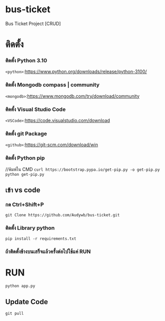 # bus-ticket
Bus Ticket Project [CRUD]

# ติดตั้ง
### ติดตั้ง Python 3.10
`<python>`:<https://www.python.org/downloads/release/python-3100/>
### ติดตั้ง Mongodb compass | community
`<mongodb>`:<https://www.mongodb.com/try/download/community>
### ติดตั้ง Visual Studio Code
`<VSCode>`:<https://code.visualstudio.com/download>
### ติดตั้ง git Package
`<github>`:<https://git-scm.com/download/win>
### ติดตั้ง Python pip
//พิมพ์ใน CMD
`curl https://bootstrap.pypa.io/get-pip.py -o get-pip.py`
`python get-pip.py`
## เข้า vs code
### กด Ctrl+Shift+P
`git Clone https://github.com/Audywb/bus-ticket.git`

### ติดตั้ง Library python
`pip install -r requirements.txt`

### ถ้าติดตั้งข้างบนเสร็จแล้วครั้งต่อไปใช้แค่ RUN
# RUN
`python app.py`

## Update Code
`git pull`